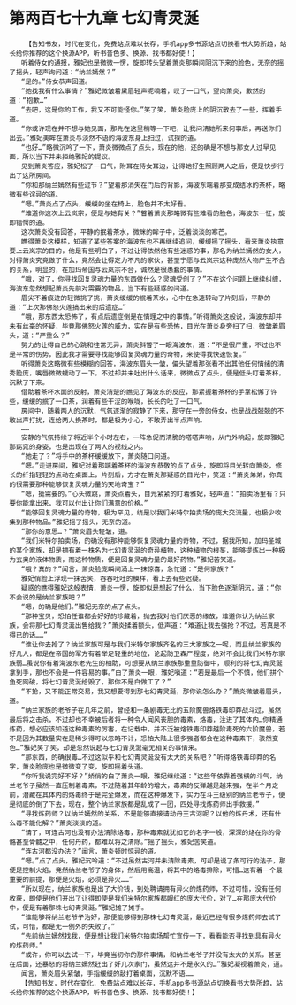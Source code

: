 # 第两百七十九章 七幻青灵涎
        【告知书友，时代在变化，免费站点难以长存，手机app多书源站点切换看书大势所趋，站长给你推荐的这个换源APP，听书音色多、换源、找书都好使！】
       听着侍女的通报，雅妃也是微微一愣，旋即转头望着萧炎那瞬间阴沉下来的脸色，无奈的摇了摇头，轻声询问道：“纳兰嫣然？”
       “是的。”侍女恭声回道。
       “她找我有什么事情？”雅妃微皱着黛眉轻声呢喃着，叹了一口气，望向萧炎，歉然的道：“抱歉…”
       “去吧，这是你的工作，我又不可能怪你。”笑了笑，萧炎脸庞上的阴沉散去了一些，挥着手道。
       “你或许现在并不想与她见面，那先在这里稍等一下吧，让我问清她所来何事后，再送你们出去。”雅妃美眸在萧炎与淡然不语的海波东身上扫过，试探的道。
       “也好…”略微沉吟了一下，萧炎微微点了点头，现在的他，还的确是不想与那女人过早见面，所以当下并未拒绝雅妃的提议。
       见到萧炎答应，雅妃松了一口气，附耳在侍女耳边，让得她好生照顾两人之后，便是快步行出了这所房间。
       “你和那纳兰嫣然有些过节？”望着那消失在门后的背影，海波东端着那变成结冰的茶杯，略微有些诧异的道。
       “嗯。”萧炎点了点头，缓缓的坐在椅上，脸色并不太好看。
       “难道你这次上云岚宗，便是与她有关？”瞥着萧炎那略微有些难看的脸色，海波东一怔，旋即错愕的道。
       这次萧炎没有回答，平静的抿着茶水，微眯的眸子中，泛着淡淡的寒芒。
       瞧得萧炎这模样，知道了某些答案的海波东也不再继续追问，缓缓摇了摇头，看来萧炎执意要上云岚宗的目的，他是有些明白了，不过让得依然他有些迷惑的事，那名为纳兰嫣然的女人，对得萧炎究竟做了什么，竟然会让得定力不凡的家伙，甚至宁愿与云岚宗这种庞然大物产生不合的关系，明显的，在加玛帝国与云岚宗不合，诚然是很愚蠢的事情。
       “哦，对了，你寻找回复灵魂力量的东西做什么？灵魂受创了？”不在这个问题上继续纠缠，海波东忽然想起萧炎先前对需要的物品，当下有些疑惑的问道。
       眉尖不着痕迹的轻微挑了挑，萧炎缓缓的抿着茶水，心中在急速转动了片刻后，平静的道：“上次那佛怒火莲搞出来的后遗症…”
       “哦，那东西太恐怖了，有点后遗症倒是在情理之中的事情。”听得萧炎这般说，海波东却并未有丝毫的怀疑，毕竟那佛怒火莲的威力，实在是有些恐怖，目光在萧炎身旁扫了扫，微皱着眉头，道：“严重么？”
       努力的让得自己的心跳和往常无异，萧炎斜瞥了一眼海波东，道：“不是很严重，不过也不是平常的伤势，因此我才需要寻找能够回复灵魂力量的奇物，来使得我快速恢复。”
       听得萧炎这略微有些模糊的回答，海波东眉头一皱，偏头望着那张看不出其他任何情绪的清秀脸庞，嘴唇微微蠕动了一下，不过却并未吐出什么话来，微微点了点头，便是低头盯着茶杯，沉默了下来。
       借助着茶杯水面的反射，萧炎清楚的瞧见了海波东的反应，那紧握着茶杯的手掌松懈了许些，缓缓的抿了一口茶，润着有些干涩的喉咙，长长的吐了一口气。
       房间中，随着两人的沉默，气氛逐渐的寂静了下来，那守在一旁的侍女，也是战战兢兢的不敢出声打扰，连给两人换茶时，都是极为小心，不敢弄出半点声响。
       ……
       安静的气氛持续了将近半个小时左右，一阵急促而清脆的嗒嗒声响，从门外响起，旋即雅妃那窈窕的身姿，也是出现在了两人的视线之内。
       “她走了？”将手中的茶杯缓缓放下，萧炎随口问道。
       “嗯。”走进房间，雅妃对着那端着茶杯的海波东恭敬的点了点头，旋即将目光转向萧炎，修长的纤指轻轻的点动在桌面上，片刻后，方才在萧炎那疑惑的目光中，笑道：“萧炎弟弟，你真的很需要那种能够恢复灵魂力量的天地奇宝？”
       “嗯，挺需要的。”心头微跳，萧炎点着头，目光紧紧的盯着雅妃，轻声道：“拍卖场里有？只要你能拿出来，我可以付出让你们满意的价格。”
       “能够回复灵魂力量的奇物，极为罕见，绕是以我们米特尔拍卖场的庞大交流量，也极少收集到那种物品。”雅妃摇了摇头，无奈的道。
       “那你的意思…？”萧炎眉头轻皱，道。
       “我们米特尔拍卖场，的确没有那种能够恢复灵魂力量的奇物，不过，据我所知，加玛圣城的某个家族，却是拥有着一株名为七幻青灵涎的奇异植物，这种植物的根茎，能够提炼出一种极为玄奥的液体物质，而这种物质，便是回复灵魂力量的最好药物。”雅妃苦笑道。
       “哦？真的？”闻言，萧炎脸庞瞬间涌上一抹惊喜，急忙道：“是何家族？”
       雅妃俏脸上浮现一抹苦笑，吞吞吐吐的模样，看上去有些迟疑。
       疑惑的瞧得雅妃这般表情，萧炎一愣，旋即似是想起了什么，当下脸色逐渐阴沉，道：“你不会说的是纳兰家族吧？”
       “嗯，的确是他们。”雅妃无奈的点了点头。
       “那种宝贝，恐怕任谁都会好好的珍藏着，抛去我对他们厌恶的缘故，难道你认为纳兰家族，会将那七幻青灵涎出售给我？”萧炎揉着额头，低声道：“难道让我去强抢？不过，若真是不得已的话……”
       “谁让你去抢了？纳兰家族可是与我们米特尔家族齐名的三大家族之一呢，而且纳兰家族的好几人，都是在帝国的军方有着举足轻重的地位，论起防卫森严程度，绝对不会比我们米特尔家族弱…虽说你有着海波东老先生的相助，可想要从纳兰家族那重重防御中，顺利的将七幻青灵涎拿到手，那也不会是一件容易的事。”白了萧炎一眼，雅妃嗔道：“若是最后一个不慎，他们拼个鱼死网破，将七幻青灵涎给毁了，那你不是白做工了？”
       “不抢，又不能正常交易，我又想要得到那七幻青灵涎，那你说怎么办？”萧炎微皱着眉头，道。
       “纳兰家族的老爷子在几年之前，曾经和一条剧毒无比的五阶魔兽烙铁毒印莽战斗过，虽然最后将之击杀，不过却也不幸被后者将一种令人闻风丧胆的毒素，烙毒，注进了其体内…你精通炼药，想必应该知道这种毒素的厉害，在记载中，并不泛被烙铁毒印莽越阶毒死的六阶魔兽，若不是因为其数量实在是稀少得可以忽略不计，恐怕大陆上很多强者都会在这种毒素下，骇然变色…”雅妃笑了笑，却是忽然说起与七幻青灵涎毫无相关的事情来。
       “那东西，的确很毒…不过这似乎和七幻青灵涎没有太大的关系吧？”听得烙铁毒印莽的名字，萧炎脸庞也是微微变了变，旋即摇着头道。
       “你听我说完好不好？”娇俏的白了萧炎一眼，雅妃继续道：“这些年依靠着强横的斗气，纳兰老爷子虽然一直压制着毒素，不过随着其年龄的增大，毒素的反弹越是越来强，在半个月之前，潜藏在其体内的烙毒终于是完全爆发，而在这种爆发下，实力在斗王级别的纳兰老爷子，便是彻底的倒了下去，现在，整个纳兰家族都是乱成了一团，四处寻找炼药师出手救援。”
       “寻找炼药师？以纳兰嫣然的关系，不是能够直接请动丹王古河呢？以他的炼丹术，还有什么毒不能化解？”萧炎淡淡的道。
       “请了，可连古河也没有办法清除烙毒，那种毒素就犹如它的名字一般，深深的烙在你的骨骼甚至骨髓之中，任何丹药，都难以将之清除。”摇了摇头，雅妃苦笑道。
       “连古河都没办法？”闻言，萧炎顿时惊异的道。
       “嗯。”点了点头，雅妃沉吟道：“不过虽然古河并未清除毒素，可却是说了条可行的法子，那便是控制火焰，竟然纳兰老爷子的身体，然后用高温，将其中的烙毒排除，可惜…这有着一个最重要的前提，那便是火焰，必须是异火……”
       “所以现在，纳兰家族也是出了大价钱，到处聘请拥有异火的炼药师，不过可惜，没有任何收获，即使是他们开出了让得即使是我们米特尔家族都眼红的庞大代价，对了…在那庞大代价中，便是有着那株七幻青灵涎。”雅妃摊了摊手。
       “谁能够将纳兰老爷子治好，那便能够得到那株七幻青灵涎，最近已经有很多炼药师去试了试，可惜，都是无一例外的失败了。”
       “先前纳兰嫣然找我，便是想让我们米特尔拍卖场帮忙宣传一下，看看能否寻找到具有异火的炼药师。”
       “或许，你可以去试一下，毕竟当初你的那件事情，和纳兰老爷子并没有太大的关系，甚至在后面，还暴怒的将纳兰嫣然赶出了好几次家门，虽然这并不是永久的…”雅妃凝视着萧炎，道。
       闻言，萧炎眉头紧皱，手指缓缓的敲打着桌面，沉默不语……
       【告知书友，时代在变化，免费站点难以长存，手机app多书源站点切换看书大势所趋，站长给你推荐的这个换源APP，听书音色多、换源、找书都好使！】